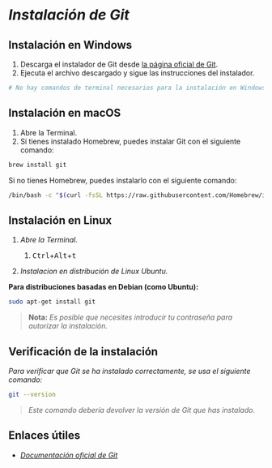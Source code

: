 # ***Instalación de Git***

## Instalación en Windows

1. Descarga el instalador de Git desde [la página oficial de Git](https://git-scm.com/download/win).
2. Ejecuta el archivo descargado y sigue las instrucciones del instalador.

```bash
# No hay comandos de terminal necesarios para la instalación en Windows
```

## Instalación en macOS

1. Abre la Terminal.
2. Si tienes instalado Homebrew, puedes instalar Git con el siguiente comando:

```bash
brew install git
```

Si no tienes Homebrew, puedes instalarlo con el siguiente comando:

```bash
/bin/bash -c "$(curl -fsSL https://raw.githubusercontent.com/Homebrew/install/HEAD/install.sh)"
```

## **Instalación en Linux**

1. *Abre la Terminal.*

   1. <kbd>Ctrl</kbd>+<kbd>Alt</kbd>+<kbd>t</kbd>
2. *Instalacion en distribución de Linux Ubuntu.*

**Para distribuciones basadas en Debian (como Ubuntu):**

```bash
sudo apt-get install git
```

> **Nota:** *Es posible que necesites introducir tu contraseña para autorizar la instalación.*

## **Verificación de la instalación**

*Para verificar que Git se ha instalado correctamente, se usa el siguiente comando:*

```bash
git --version
```

> *Este comando debería devolver la versión de Git que has instalado.*

## **Enlaces útiles**

- [*Documentación oficial de Git*](https://git-scm.com/doc "https://git-scm.com/doc")
